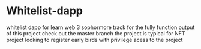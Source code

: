 # Whitelist-dapp
whitelist dapp for learn web 3 sophormore track
for the fully function output of this project check out the master branch
the project is typical for NFT project looking to register early birds with privilege acess to the project
